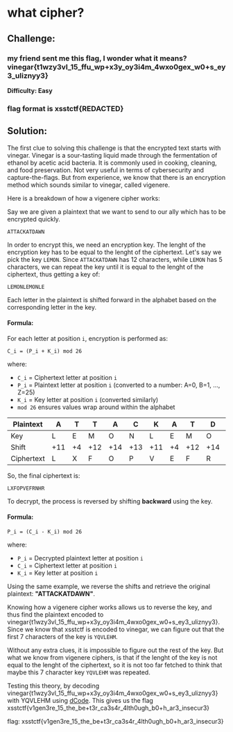 # what cipher?

## Challenge:
### my friend sent me this flag, I wonder what it means? vinegar{t1wzy3vl_15_ffu_wp+x3y_oy3i4m_4wxo0gex_w0+s_ey3_uliznyy3}

**Difficulty: Easy**

### flag format is xsstctf{REDACTED}

## Solution:
The first clue to solving this challenge is that the encrypted text starts with vinegar. Vinegar is a sour-tasting liquid made through the fermentation of ethanol by acetic acid bacteria. It is commonly used in cooking, cleaning, and food preservation. Not very useful in terms of cybersecurity and capture-the-flags. But from experience, we know that there is an encryption method which sounds similar to vinegar, called vigenere. 

Here is a breakdown of how a vigenere cipher works:

Say we are given a plaintext that we want to send to our ally which has to be encrypted quickly.
```
ATTACKATDAWN
```

In order to encrypt this, we need an encryption key. The lenght of the encryption key has to be equal to the lenght of the ciphertext. Let's say we pick the key `LEMON`. Since `ATTACKATDAWN` has 12 characters, while `LEMON` has 5 characters, we can repeat the key until it is equal to the lenght of the ciphertext, thus getting a key of:
```
LEMONLEMONLE
```

Each letter in the plaintext is shifted forward in the alphabet based on the corresponding letter in the key.

#### **Formula:**
For each letter at position `i`, encryption is performed as:
```
C_i = (P_i + K_i) mod 26
```
where:
- `C_i` = Ciphertext letter at position `i`
- `P_i` = Plaintext letter at position `i` (converted to a number: A=0, B=1, ..., Z=25)
- `K_i` = Key letter at position `i` (converted similarly)
- `mod 26` ensures values wrap around within the alphabet

| Plaintext | A | T | T | A | C | K | A | T | D | A | W | N |
|-----------|---|---|---|---|---|---|---|---|---|---|---|---|
| Key       | L | E | M | O | N | L | E | M | O | N | L | E |
| Shift     | +11 | +4 | +12 | +14 | +13 | +11 | +4 | +12 | +14 | +13 | +11 | +4 |
| Ciphertext| L | X | F | O | P | V | E | F | R | N | H | R |

So, the final ciphertext is:
```
LXFOPVEFRNHR
```

To decrypt, the process is reversed by shifting **backward** using the key.

#### **Formula:**
```
P_i = (C_i - K_i) mod 26
```
where:
- `P_i` = Decrypted plaintext letter at position `i`
- `C_i` = Ciphertext letter at position `i`
- `K_i` = Key letter at position `i`

Using the same example, we reverse the shifts and retrieve the original plaintext: **"ATTACKATDAWN"**.

Knowing how a vigenere cipher works allows us to reverse the key, and thus find the plaintext encoded to vinegar{t1wzy3vl_15_ffu_wp+x3y_oy3i4m_4wxo0gex_w0+s_ey3_uliznyy3}. Since we know that xsstctf is encoded to vinegar, we can figure out that the first 7 characters of the key is `YQVLEHM`.

Without any extra clues, it is impossible to figure out the rest of the key. But what we know from vigenere ciphers, is that if the lenght of the key is not equal to the lenght of the ciphertext, so it is not too far fetched to think that maybe this 7 character key `YQVLEHM` was repeated. 

Testing this theory, by decoding vinegar{t1wzy3vl_15_ffu_wp+x3y_oy3i4m_4wxo0gex_w0+s_ey3_uliznyy3} with YQVLEHM using [dCode](https://www.dcode.fr/vigenere-cipher).
This gives us the flag xsstctf{v1gen3re_15_the_be+t3r_ca3s4r_4lth0ugh_b0+h_ar3_insecur3}

flag: xsstctf{v1gen3re_15_the_be+t3r_ca3s4r_4lth0ugh_b0+h_ar3_insecur3}